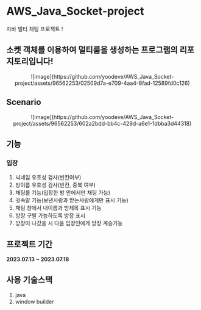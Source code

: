 # AWS_Java_Socket-project
자바 멀티 채팅 프로젝트 !

## 소켓 객체를 이용하여 멀티룸을 생성하는 프로그램의 리포지토리입니다!
<div align="center">
  ![image](https://github.com/yoodeve/AWS_Java_Socket-project/assets/96562253/02509d7a-e709-4aa4-8fad-12589fd0c126)
</div>

## Scenario
<div align="center">
  ![image](https://github.com/yoodeve/AWS_Java_Socket-project/assets/96562253/602a2bdd-bb4c-429d-a6e1-1dbba3d44318)
</div>




## 기능
### 입장
1. 닉네임 유효성 검사(빈칸여부)
2. 방이름 유효성 검사(빈칸, 중복 여부)
3. 채팅룸 기능(입장한 방 안에서만 채팅 가능)
4. 귓속말 기능(보낸사람과 받는사람에게만 표시 기능)
5. 채팅 창에서 내이름과 방제목 표시 기능
6. 방장 구별 가능하도록 방장 표시
7. 방장이 나갔을 시 다음 입장인에게 방장 계승기능

## 프로젝트 기간
<b>2023.07.13 ~ 2023.07.18</b>

## 사용 기술스택
1. java
2. window builder
